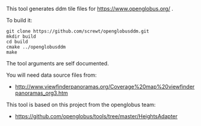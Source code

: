 This tool generates ddm tile files for https://www.openglobus.org/ .

To build it:

```shell
git clone https://github.com/screwt/openglobusddm.git
mkdir build
cd build
cmake ../openglobusddm
make
```

The tool arguments are self documented.


You will need data source files from:

* http://www.viewfinderpanoramas.org/Coverage%20map%20viewfinderpanoramas_org3.htm

This tool is based on this project from the openglobus team:

* https://github.com/openglobus/tools/tree/master/HeightsAdapter


